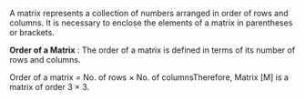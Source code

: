 A matrix represents a collection of numbers arranged in order of rows and columns. It is necessary to enclose the elements of a matrix in parentheses or brackets.


**Order of a Matrix** : The order of a matrix is defined in terms of its number of rows and columns.
 

Order of a matrix = No. of rows × No. of columnsTherefore, Matrix [M] is a matrix of order 3 × 3.
